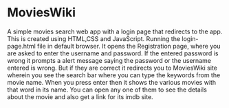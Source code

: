 # MoviesWiki
A simple movies search web app with a login page that redirects to the app. This is created using HTML,CSS and JavaScript.
Running the login-page.html file in default browser.
It opens the Registration page, where you are asked to enter the username and password. If the entered password is wrong it prompts a alert message saying the password or the username entered is wrong. But if they are correct it redirects you to MoviesWiki site wherein you see the search bar where you can type the keywords from the movie name. When you press enter then it shows the various movies with that word in its name. You can open any one of them to see the details about the movie and also get a link for its imdb site.
